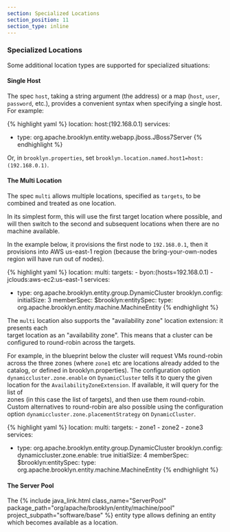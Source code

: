```yaml
---
section: Specialized Locations
section_position: 11
section_type: inline
---
```


### Specialized Locations

Some additional location types are supported for specialized situations:

#### Single Host

The spec `host`, taking a string argument (the address) or a map (`host`, `user`, `password`, etc.),
provides a convenient syntax when specifying a single host.
For example:

{% highlight yaml %}
location: host:(192.168.0.1)
services:
- type: org.apache.brooklyn.entity.webapp.jboss.JBoss7Server 
{% endhighlight %}

Or, in `brooklyn.properties`, set `brooklyn.location.named.host1=host:(192.168.0.1)`.


#### The Multi Location

The spec `multi` allows multiple locations, specified as `targets`,
to be combined and treated as one location.

In its simplest form, this will use the first target location where possible,
and will then switch to the second and subsequent locations when there are no
machine available.

In the example below, it provisions the first node to `192.168.0.1`, then it provisions into AWS 
us-east-1 region (because the bring-your-own-nodes region will have run out of nodes).

{% highlight yaml %}
location:
  multi:
    targets:
    - byon:(hosts=192.168.0.1)
    - jclouds:aws-ec2:us-east-1
services:
- type: org.apache.brooklyn.entity.group.DynamicCluster
  brooklyn.config:
    initialSize: 3
    memberSpec:
      $brooklyn:entitySpec:
        type: org.apache.brooklyn.entity.machine.MachineEntity
{% endhighlight %}

The `multi` location also supports the "availability zone" location extension: it presents each  
target location as an "availability zone". This means that a cluster can be configured to
round-robin across the targets.

For example, in the blueprint below the cluster will request VMs round-robin across the three zones
(where `zone1` etc are locations already added to the catalog, or defined in brooklyn.properties).
The configuration option `dynamiccluster.zone.enable` on `DynamicCluster` tells it to query the 
given location for the `AvailabilityZoneExtension`. If available, it will query for the list of  
zones (in this case the list of targets), and then use them round-robin. Custom alternatives to 
round-robin are also possible using the configuration option `dynamiccluster.zone.placementStrategy`
on `DynamicCluster`.

{% highlight yaml %}
location:
  multi:
    targets:
    - zone1
    - zone2
    - zone3
services:
- type: org.apache.brooklyn.entity.group.DynamicCluster
  brooklyn.config:
    dynamiccluster.zone.enable: true
    initialSize: 4
    memberSpec:
      $brooklyn:entitySpec:
        type: org.apache.brooklyn.entity.machine.MachineEntity
{% endhighlight %}


#### The Server Pool

The {% include java_link.html class_name="ServerPool" package_path="org/apache/brooklyn/entity/machine/pool" project_subpath="software/base" %}
entity type allows defining an entity which becomes available as a location.

